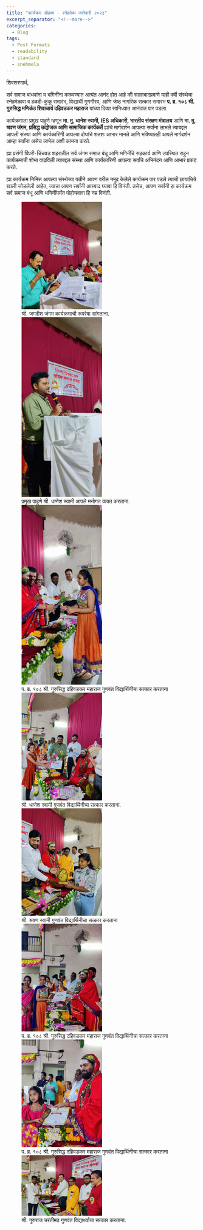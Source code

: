 ```yaml
---
title: "कार्यक्रम सोहळा - स्नेहमेळा जानेवारी २०२३"
excerpt_separator: "<!--more-->"
categories:
  - Blog
tags:
  - Post Formats
  - readability
  - standard
  - snehmela
---
```



शिवशरणार्थ,

सर्व समाज बांधवांना व भगिनींना कळवण्यात अत्यंत आनंद होत आहे की सालाबादप्रमाणे याही वर्षी संस्थेचा स्नेहमेळावा व हळदी-कुंकू समारंभ, विद्यार्थी गुणगौरव, आणि जेष्ठ नागरिक सत्कार समारंभ **प. ब्र. १०८ श्री. गुरुसिद्ध मणिकंठ शिवाचार्य दहिवडकर महाराज** यांच्या दिव्या सानिध्यात आनंदात पार पडला. 

कार्यक्रमाला प्रमुख पाहुणे म्हणून **मा. मु. धानेश स्वामी, IES अधिकारी, भारतीय संरक्षण मंत्रालय** आणि **मा. मु. श्रवण जंगम, प्रसिद्ध उद्योजक आणि सामाजिक कार्यकर्ते** ह्यांचे मार्गदर्शन आपल्या सर्वांना लाभले त्याबद्दल आपली संस्था आणि कार्यकारिणी आपल्या दोघांचे शतशः आभार मानते आणि भविष्यातही आपले मार्गदर्शन आम्हा सर्वांना असेच लाभेल अशी कामना करते. 

ह्या प्रसंगी पिंपरी-चिंचवड शहरातील सर्व जंगम समाज बंधू आणि भगिनींचे सहकार्य आणि उपस्थित राहुन कार्यक्रमाची शोभा वाढविली त्याबद्दल संस्था आणि कार्यकारिणी आपल्या सर्वांचे अभिनंदन आणि आभार प्रकट करते. 

ह्या कार्यक्रम निमित्त आपल्या संस्थेच्या वतीने आपण वरील नमूद केलेले कार्यक्रम पार पडले त्याची छायाचित्रे खाली जोडलेली आहेत, त्याचा आपण सर्वांनी आस्वाद घ्यावा हि विनंती. तसेच, आपण सर्वांनी हा कार्यक्रम सर्व समाज बंधू आणि भगिणींपर्यंत पोहोचवावा हि नम्र विनंती.

<figure>
  <img src="/assets/images/snehmela_2023/vidyarthi_gaurav_1.jpg" alt="Snow" style="width:50%">
  <figcaption>श्री. जगदीश जंगम कार्यक्रमाची रूपरेषा सांगताना.</figcaption>

  <img src="/assets/images/snehmela_2023/vidyarthi_gaurav_1b.jpg" alt="Snow" style="width:50%">
  <figcaption>प्रमुख पाहुणे श्री. धाणेश स्वामी आपले मनोगत व्यक्त करताना.</figcaption>

  <img src="/assets/images/snehmela_2023/vidyarthi_gaurav_2.jpg" alt="Snow" style="width:50%">
  <figcaption>प. ब्र. १०८ श्री. गुरुसिद्ध दहिवडकर महाराज गुणवंत विद्यार्थिनीचा सत्कार करताना</figcaption>

  <img src="/assets/images/snehmela_2023/vidyarthi_gaurav_2b.jpg" alt="Snow" style="width:50%">
  <figcaption>श्री. धाणेश स्वामी गुणवंत विद्यार्थिनीचा सत्कार करताना.</figcaption>
  
  <img src="/assets/images/snehmela_2023/vidyarthi_gaurav_3.jpg" alt="Snow" style="width:50%">
  <figcaption>श्री. श्रवण स्वामी गुणवंत विद्यार्थिनीचा सत्कार करताना</figcaption>

  <img src="/assets/images/snehmela_2023/vidyarthi_gaurav_4.jpg" alt="Snow" style="width:50%">
  <figcaption>प. ब्र. १०८ श्री. गुरुसिद्ध दहिवडकर महाराज गुणवंत विद्यार्थिनीचा सत्कार करताना</figcaption>

  <img src="/assets/images/snehmela_2023/vidyarthi_gaurav_5.jpg" alt="Snow" style="width:50%">
  <figcaption>प. ब्र. १०८ श्री. गुरुसिद्ध दहिवडकर महाराज गुणवंत विद्यार्थिनीचा सत्कार करताना</figcaption>

  <img src="/assets/images/snehmela_2023/vidyarthi_gaurav_6.jpg" alt="Snow" style="width:50%">
  <figcaption>श्री. गुरुराज चरंतीमठ गुणवंत विद्यार्थ्याचा सत्कार करताना.</figcaption>
</figure>
